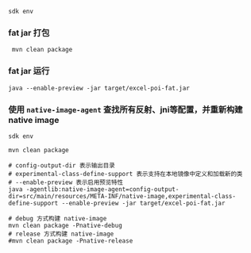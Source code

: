 ```shell
sdk env
```

### fat jar 打包
```shell
 mvn clean package
```

### fat jar 运行
```shell
java --enable-preview -jar target/excel-poi-fat.jar
```

### 使用 `native-image-agent` 查找所有反射、jni等配置，并重新构建native image
```shell
sdk env

mvn clean package 

# config-output-dir 表示输出目录
# experimental-class-define-support 表示支持在本地镜像中定义和加载新的类
# --enable-preview 表示启用预览特性
java -agentlib:native-image-agent=config-output-dir=src/main/resources/META-INF/native-image,experimental-class-define-support --enable-preview -jar target/excel-poi-fat.jar

# debug 方式构建 native-image
mvn clean package -Pnative-debug
# release 方式构建 native-image
#mvn clean package -Pnative-release
```